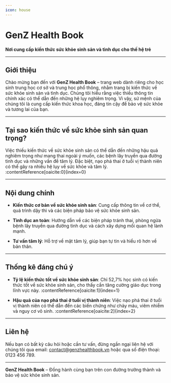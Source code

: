 ```yaml
---
icon: house
---
```


# GenZ Health Book

**Nơi cung cấp kiến thức sức khỏe sinh sản và tình dục cho thế hệ trẻ**

---

## Giới thiệu

Chào mừng bạn đến với **GenZ Health Book** – trang web dành riêng cho học sinh trung học cơ sở và trung học phổ thông, nhằm trang bị kiến thức về sức khỏe sinh sản và tình dục. Chúng tôi hiểu rằng việc thiếu thông tin chính xác có thể dẫn đến những hệ lụy nghiêm trọng. Vì vậy, sứ mệnh của chúng tôi là cung cấp kiến thức khoa học, đáng tin cậy để bảo vệ sức khỏe và tương lai của bạn.

---

## Tại sao kiến thức về sức khỏe sinh sản quan trọng?

Việc thiếu kiến thức về sức khỏe sinh sản có thể dẫn đến những hậu quả nghiêm trọng như mang thai ngoài ý muốn, các bệnh lây truyền qua đường tình dục và những vấn đề tâm lý. Đặc biệt, nạo phá thai ở tuổi vị thành niên có thể gây ra nhiều hệ lụy về sức khỏe và tâm lý. :contentReference[oaicite:0]{index=0}

---

## Nội dung chính

- **Kiến thức cơ bản về sức khỏe sinh sản**: Cung cấp thông tin về cơ thể, quá trình dậy thì và các biện pháp bảo vệ sức khỏe sinh sản.

- **Tình dục an toàn**: Hướng dẫn về các biện pháp tránh thai, phòng ngừa bệnh lây truyền qua đường tình dục và cách xây dựng mối quan hệ lành mạnh.

- **Tư vấn tâm lý**: Hỗ trợ về mặt tâm lý, giúp bạn tự tin và hiểu rõ hơn về bản thân.

---

## Thống kê đáng chú ý

- **Tỷ lệ kiến thức tốt về sức khỏe sinh sản**: Chỉ 52,7% học sinh có kiến thức tốt về sức khỏe sinh sản, cho thấy cần tăng cường giáo dục trong lĩnh vực này. :contentReference[oaicite:1]{index=1}

- **Hậu quả của nạo phá thai ở tuổi vị thành niên**: Việc nạo phá thai ở tuổi vị thành niên có thể dẫn đến các biến chứng như chảy máu, viêm nhiễm và nguy cơ vô sinh. :contentReference[oaicite:2]{index=2}

---

## Liên hệ

Nếu bạn có bất kỳ câu hỏi hoặc cần tư vấn, đừng ngần ngại liên hệ với chúng tôi qua email: [contact@genzhealthbook.vn](mailto:contact@genzhealthbook.vn) hoặc qua số điện thoại: 0123 456 789.

---

**GenZ Health Book** – Đồng hành cùng bạn trên con đường trưởng thành và bảo vệ sức khỏe sinh sản.
